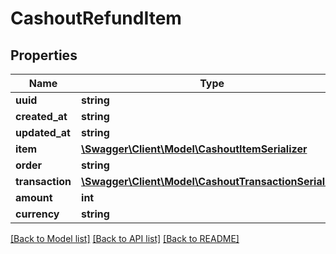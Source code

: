 # CashoutRefundItem

## Properties
Name | Type | Description | Notes
------------ | ------------- | ------------- | -------------
**uuid** | **string** |  | [optional] 
**created_at** | **string** |  | [optional] 
**updated_at** | **string** |  | [optional] 
**item** | [**\Swagger\Client\Model\CashoutItemSerializer**](CashoutItemSerializer.md) |  | 
**order** | **string** |  | [optional] 
**transaction** | [**\Swagger\Client\Model\CashoutTransactionSerializer**](CashoutTransactionSerializer.md) |  | 
**amount** | **int** |  | 
**currency** | **string** |  | [optional] 

[[Back to Model list]](../README.md#documentation-for-models) [[Back to API list]](../README.md#documentation-for-api-endpoints) [[Back to README]](../README.md)


